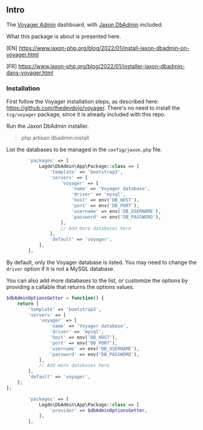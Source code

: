 ## Intro

The [Voyager Admin](https://voyager.devdojo.com/) dashboard, with [Jaxon DbAdmin](https://github.com/lagdo/jaxon-dbadmin) included.

What this package is about is presented here.

[EN] https://www.jaxon-php.org/blog/2022/01/install-jaxon-dbadmin-on-voyager.html

[FR] https://www.jaxon-php.org/blog/2022/01/installer-jaxon-dbadmin-dans-voyager.html

### Installation

First follow the Voyager installation steps, as described here: https://github.com/thedevdojo/voyager.
There's no need to install the `tcg/voyager` package, since it is already included with this repo.

Run the Jaxon DbAdmin installer.

> php artisan dbadmin:install

List the databases to be managed in the `config/jaxon.php` file.

```php
        'packages' => [
            Lagdo\DbAdmin\App\Package::class => [
                'template' => 'bootstrap3',
                'servers' => [
                    'voyager' => [
                        'name' => 'Voyager database',
                        'driver' => 'mysql',
                        'host' => env('DB_HOST'),
                        'port' => env('DB_PORT'),
                        'username' => env('DB_USERNAME'),
                        'password' => env('DB_PASSWORD'),
                    ],
                    // Add more databases here
                ],
                'default' => 'voyager',
            ],
        ],
```

By default, only the Voyager database is listed.
You may need to change the `driver` option if it is not a MySQL database.

You can also add more databases to the list, or customize the options by providing a callable that returns the options values.

```php
$dbAdminOptionsGetter = function() {
    return [
        'template' => 'bootstrap3',
        'servers' => [
            'voyager' => [
                'name' => 'Voyager database',
                'driver' => 'mysql',
                'host' => env('DB_HOST'),
                'port' => env('DB_PORT'),
                'username' => env('DB_USERNAME'),
                'password' => env('DB_PASSWORD'),
            ],
            // Add more databases here
        ],
        'default' => 'voyager',
    ];
};
```

```php
        'packages' => [
            Lagdo\DbAdmin\App\Package::class => [
                'provider' => $dbAdminOptionsGetter,
            ],
        ],
```

